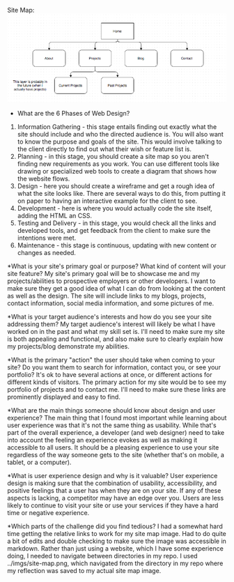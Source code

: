 Site Map:
![Site Map](/week-2/imgs/site-map.png)

* What are the 6 Phases of Web Design?
1. Information Gathering - this stage entails finding out exactly what the site should include and who the directed audience is. You will also want to know the purpose and goals of the site. This would involve talking to the client directly to find out what their wish or feature list is. 
2. Planning - in this stage, you should create a site map so you aren't finding new requirements as you work. You can use different tools like drawing or specialized web tools to create a diagram that shows how the website flows. 
3. Design - here you should create a wireframe and get a rough idea of what the site looks like. There are several ways to do this, from putting it on paper to having an interactive example for the client to see. 
4. Development - here is where you would actually code the site itself, adding the HTML an CSS.
5. Testing and Delivery - in this stage, you would check all the links and developed tools, and get feedback from the client to make sure the intentions were met. 
6. Maintenance - this stage is continuous, updating with new content or changes as needed. 


*What is your site's primary goal or purpose? What kind of content will your site feature?
My site's primary goal will be to showcase me and my projects/abilities to prospective employers or other developers. I want to make sure they get a good idea of what I can do from looking at the content as well as the design. The site will include links to my blogs, projects, contact information, social media information, and some pictures of me. 

*What is your target audience's interests and how do you see your site addressing them?
My target audience's interest will likely be what I have worked on in the past and what my skill set is. I'll need to make sure my site is both appealing and functional, and also make sure to clearly explain how my projects/blog demonstrate my abilities. 

*What is the primary "action" the user should take when coming to your site? Do you want them to search for information, contact you, or see your portfolio? It's ok to have several actions at once, or different actions for different kinds of visitors.
The primary action for my site would be to see my portfolio of projects and to contact me. I'll need to make sure these links are prominently displayed and easy to find. 

*What are the main things someone should know about design and user experience?
The main thing that I found most important while learning about user experience was that it's not the same thing as usability. While that's part of the overall experience, a developer (and web designer) need to take into account the feeling an experience evokes as well as making it accessible to all users. It should be a pleasing experience to use your site regardless of the way someone gets to the site (whether that's on mobile, a tablet, or a computer).

*What is user experience design and why is it valuable? 
User experience design is making sure that the combination of usability, accessibility, and positive feelings that a user has when they are on your site. If any of these aspects is lacking, a competitor may have an edge over you. Users are less likely to continue to visit your site or use your services if they have a hard time or negative experience. 

*Which parts of the challenge did you find tedious?
I had a somewhat hard time getting the relative links to work for my site map image. Had to do quite a bit of edits and double checking to make sure the image was accessible in markdown. Rather than just using a website, which I have some experience doing, I needed to navigate between directories in my repo. I used ../imgs/site-map.png, which navigated from the directory in my repo where my reflection was saved to my actual site map image. 
